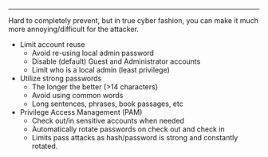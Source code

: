 -- -
Hard to completely prevent, but in true cyber fashion, you can make it much more annoying/difficult for the attacker.
- Limit account reuse
	- Avoid re-using local admin password
	- Disable (default) Guest and Administrator accounts
	- Limit who is a local admin (least privilege)
- Utilize strong passwords
	- The longer the better (>14 characters)
	- Avoid using common words
	- Long sentences, phrases, book passages, etc
- Privilege Access Management (PAM)
	- Check out/in sensitive accounts when needed
	- Automatically rotate passwords on check out and check in
	- Limits pass attacks as hash/password is strong and constantly rotated.